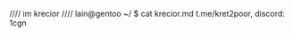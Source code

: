 //// im krecior
////
lain@gentoo ~/ $ cat krecior.md
t.me/kret2poor, discord: 1cgn





<!-- im gay as fuck -->
<!---
kreciorek/kreciorek is a ✨ special ✨ repository because its `README.md` (this file) appears on your GitHub profile.
You can click the Preview link to take a look at your changes.
--->
